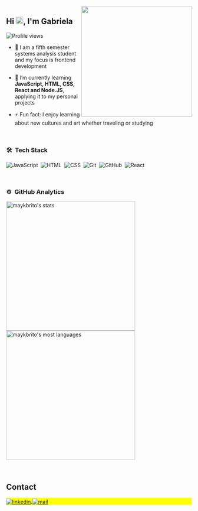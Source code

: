 <img align="right" height="300em" src="https://raw.githubusercontent.com/gist/gabrieladutra/cfe4b621aac6405726c95269e5f37f41/raw/8f1456b54d1b25d59dc4c5daae3e67ab35c7457a/githubcard.svg"/>
<h2 align="left">Hi <img src="https://raw.githubusercontent.com/kaueMarques/kaueMarques/master/hi.gif" height="20px">, I'm Gabriela</h2>
<p align="left"> <img src="https://komarev.com/ghpvc/?username=gabriela&color=yellow" alt="Profile views" /> </p>

  
- 🔭 I am a fifth semester systems analysis student<br>and my focus is frontend development

- 🌱 I’m currently learning<br>  **JavaScript, HTML, CSS, React and Node.JS**, applying it to my personal projects

- ⚡ Fun fact: I enjoy learning about new cultures and art whether traveling or studying
<br>

### 🛠 &nbsp;Tech Stack

![JavaScript](https://img.shields.io/badge/-JavaScript-05122A?style=flat&logo=javascript)&nbsp;
![HTML](https://img.shields.io/badge/-HTML-05122A?style=flat&logo=HTML5)&nbsp;
![CSS](https://img.shields.io/badge/-CSS-05122A?style=flat&logo=CSS3&logoColor=1572B6)&nbsp;
![Git](https://img.shields.io/badge/-Git-05122A?style=flat&logo=git)&nbsp;
![GitHub](https://img.shields.io/badge/-GitHub-05122A?style=flat&logo=github)&nbsp;
![React](https://img.shields.io/badge/-React-05122A?style=flat&logo=react)&nbsp;

<br>

### ⚙️ &nbsp;GitHub Analytics

<p align="left">
<img width="350em" src="https://github-readme-stats.vercel.app/api?username=gabrieladutra&show_icons=true&theme=vision-friendly-dark" alt="maykbrito's stats"/>
<img width="350em" src="https://github-readme-stats.vercel.app/api/top-langs/?username=gabrieladutra&layout=compact&theme=vision-friendly-dark" alt="maykbrito's most languages"/>
</p>

<br>

## Contact

<p align="left" style="background:yellow">

<a href="https://linkedin.com/in/gabrieladiasdutra" target="_blank">
  <img align="center" src="https://img.shields.io/badge/-gabrieladutra-05122A?style=flat&logo=linkedin" alt="linkedin"/>
</a>
<a href="mailto://gabriela_ddutra@outlook.com" target="_blank">
 <img align="center" src="https://img.shields.io/badge/mail-gabrieladutra-blue" alt="mail"/>
</a>
</p>
